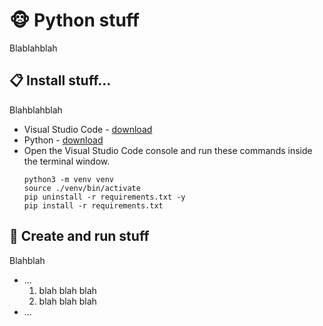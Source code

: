 # :monkey_face:  Python stuff
Blablahblah

## :clipboard: Install stuff...
Blahblahblah

- Visual Studio Code - [download](https://code.visualstudio.com/Download)
- Python - [download](https://www.python.org/)
- Open the Visual Studio Code console and run these commands inside the terminal window.
    ```	
    python3 -m venv venv
    source ./venv/bin/activate
    pip uninstall -r requirements.txt -y
    pip install -r requirements.txt
    ```

## :scroll: Create and run stuff
Blahblah

 - ...
    1. blah blah blah
    2. blah blah blah
 - ...